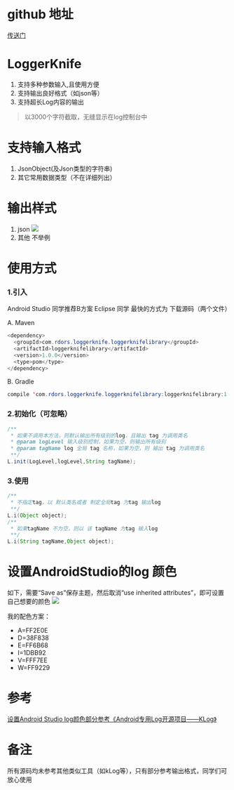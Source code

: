 # github 地址
  [传送门](https://github.com/jacksunny/LoggerKnife/)
# LoggerKnife
 1. 支持多种参数输入,且使用方便
 2. 支持输出良好格式（如json等）
 3. 支持超长Log内容的输出
 > 以3000个字符截取，无缝显示在log控制台中
 

# 支持输入格式
 1. JsonObject(及Json类型的字符串)
 2. 其它常用数据类型（不在详细列出）

# 输出样式
 
1. json
![](http://7xpc6d.com1.z0.glb.clouddn.com/88D9F163-D5AD-4248-AA70-6A7AD965442F.png)
2. 其他
   不举例
 
# 使用方式
 
### 1.引入

Android Studio 同学推荐B方案
Eclipse 同学 最快的方式为 下载源码（两个文件）

A. Maven
 
```java
<dependency>
  <groupId>com.rdors.loggerknife.loggerknifelibrary</groupId>
  <artifactId>loggerknifelibrary</artifactId>
  <version>1.0.0</version>
  <type>pom</type>
</dependency>
```
 B. Gradle
```java
compile 'com.rdors.loggerknife.loggerknifelibrary:loggerknifelibrary:1.0.0'
```
### 2.初始化（可忽略）
 
```java
/**
 * 如果不调用本方法，则默认输出所有级别的log，且输出 tag 为调用类名
 * @param logLevel 输入级别控制，如果为空，则输出所有级别   
 * @param tagName log 全局 tag 名称，如果为空，则 输出 tag 为调用类名
 **/
L.init(LogLevel,logLevel,String tagName);
```
### 3.使用
```java
/**
 * 不指定tag，以 默认类名或者 制定全局tag 为tag 输出log
 **/
L.i(Object object);
/**
 * 如果tagName 不为空，则以 该 tagName 为tag 输入log
 **/
L.i(String tagName,Object object);
```

# 设置AndroidStudio的log 颜色
如下，需要“Save as”保存主题，然后取消“use inherited attributes”，即可设置自己想要的颜色 
![](http://i5.tietuku.com/d103d5dc32e55695.png)

我的配色方案：

* A=FF2E0E
* D=38F838
* E=FF6B68
* I=1DBB92
* V=FFF7EE
* W=FF9229
 
# 参考
 
[设置Android Studio log颜色部分参考《Android专用Log开源项目——KLog》](http://blog.csdn.net/zhaokaiqiang1992/article/details/49837627)
 
# 备注
所有源码均未参考其他类似工具（如kLog等），只有部分参考输出格式，同学们可放心使用
